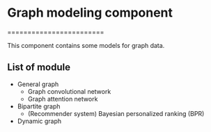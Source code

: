# Graph modeling component
========================

This component contains some models for graph data. 

## List of module

* General graph
  * Graph convolutional network
  * Graph attention network
* Bipartite graph
  * (Recommender system) Bayesian personalized ranking (BPR)
* Dynamic graph
